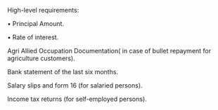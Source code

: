 High-level requirements:

•	Principal Amount.

•	Rate of interest.

Agri Allied Occupation Documentation( in case of bullet repayment for agriculture customers).

Bank statement of the last six months.

Salary slips and form 16 (for salaried persons).

Income tax returns (for self-employed persons).

